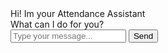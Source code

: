 <!DOCTYPE html>
<html lang="en">
<head>
  <meta charset="UTF-8">
  <title>Attendance Chatbot</title>
  <link rel="stylesheet" href="chatbot.css">
</head>
<body>
  <div class="chat-container">
    <div class="chat-box" id="chat-box">
      <div class="bot-msg">Hi! Im your Attendance Assistant <br>What can I do for you?</div>
    </div>
    <div class="chat-input">
      <input type="text" id="user-input" placeholder="Type your message...">
      <button onclick="sendMessage()">Send</button>
    </div>
  </div>

  <script src="chatbot.js"></script>
</body>
</html>

